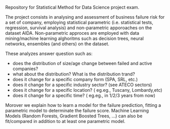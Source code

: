 Repository for Statistical Method for Data Science project exam.


The project consists in analysing and assessment of business failure risk for a set of company, employing statistical parametric (i.e. statistical tests, regression, survival analysis) and non-parametric apporoaches on the dataset AIDA.
Non-parametric approces are employed with data mining/machine learning alghoritms such as decision trees, neural networks, ensembles (and others) on the dataset.

These analyzes answer question such as:
- does the distribution of size/age change between failed and active companies? 
- what about the distribution? What is the distribution trand?
- does it change for a specific company form (SPA, SRL, etc.)
- does it change for a specific industry sector? (see ATECO sectors)
- does it change for a specific location? ( eg.eg., Tuscany, Lombardy,etc)
- does it change for a specific time? ( eg.eg., in 1/2/3 years from now)

Morover we explain how to learn a model for the failure prediction, fitting a parametric model to determinate the failure score. Machine Learning Models (Random Forests, Gradient Boosted Trees, …)
can also be fit/compared in addition to at least one parametric model.
